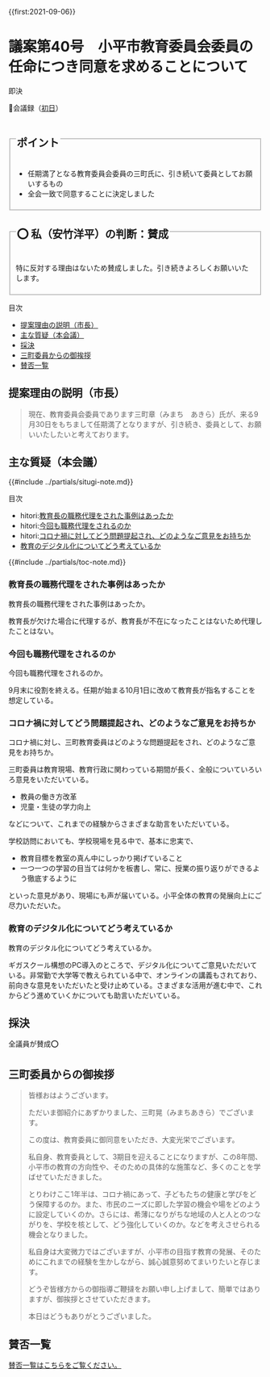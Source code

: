 {{first:2021-09-06}}

# 議案第40号　小平市教育委員会委員の任命につき同意を求めることについて

<i class="fa fa-gavel" aria-hidden="true"></i> 即決

<p id="read-kaigiroku">📄会議録（<a href="https://ssp.kaigiroku.net/tenant/kodaira/SpMinuteView.html?council_id=1240&schedule_id=2&minute_id=415&is_search=true">初日</a>）</p>

<fieldset class="pnt">
  <legend><h2>ポイント</h2></legend>

- 任期満了となる教育委員会委員の三町氏に、引き続いて委員としてお願いするもの
- 全会一致で同意することに決定しました

</fieldset>

<fieldset class="sanpi">
  <legend><h2>⭕️ 私（安竹洋平）の判断：賛成</h2></legend>

特に反対する理由はないため賛成しました。引き続きよろしくお願いいたします。

</fieldset>

<div class="toc">

目次

- [提案理由の説明（市長）](#提案理由の説明市長)
- [主な質疑（本会議）](#主な質疑)
- [採決](#採決)
- [三町委員からの御挨拶](#三町委員からの御挨拶)
- [賛否一覧](#賛否一覧)

</div>

## 提案理由の説明（市長）
> 現在、教育委員会委員であります三町章（みまち　あきら）氏が、来る9月30日をもちまして任期満了となりますが、引き続き、委員として、お願いいたしたいと考えております。


<div class="ippan-situgi">

## 主な質疑（本会議）
{{#include ../partials/situgi-note.md}}

<div class="toc">

目次

- hitori:[教育長の職務代理をされた事例はあったか](#教育長の職務代理をされた事例はあったか)
- hitori:[今回も職務代理をされるのか](#今回も職務代理をされるのか)
- hitori:[コロナ禍に対してどう問題提起され、どのようなご意見をお持ちか](#コロナ禍に対してどう問題提起されどのようなご意見をお持ちか)
- [教育のデジタル化についてどう考えているか](#教育のデジタル化についてどう考えているか)

{{#include ../partials/toc-note.md}}

</div>

### 教育長の職務代理をされた事例はあったか
<div class="bln bleft yasutake" data-speaker="⭐️ 安竹洋平議員（一人会派の会）">

教育長の職務代理をされた事例はあったか。

</div>

<div class="bln bright" data-speaker="教育部長（川上）">

教育長が欠けた場合に代理するが、教育長が不在になったことはないため代理したことはない。

</div>

### 今回も職務代理をされるのか

<div class="bln bleft yasutake" data-speaker="⭐️ 安竹洋平議員（一人会派の会）">

今回も職務代理をされるのか。

</div>

<div class="bln bright" data-speaker="教育部長（川上）">

9月末に役割を終える。任期が始まる10月1日に改めて教育長が指名することを想定している。

</div>

### コロナ禍に対してどう問題提起され、どのようなご意見をお持ちか

<div class="bln bleft" data-speaker="👍 伊藤央議員（一人会派の会）">

コロナ禍に対し、三町教育委員はどのような問題提起をされ、どのようなご意見をお持ちか。

</div>

<div class="bln bright" data-speaker="教育部長（川上）">

三町委員は教育現場、教育行政に関わっている期間が長く、全般についていろいろ意見をいただいている。
- 教員の働き方改革
- 児童・生徒の学力向上

などについて、これまでの経験からさまざまな助言をいただいている。

</div>

<div class="bln bright" data-speaker="教育部長（川上）">

学校訪問においても、学校現場を見る中で、基本に忠実で、
- 教育目標を教室の真ん中にしっかり掲げていること
- 一つ一つの学習の目当ては何かを板書し、常に、授業の振り返りができるよう徹底するように

といった意見があり、現場にも声が届いている。小平全体の教育の発展向上にご尽力いただいた。

</div>

### 教育のデジタル化についてどう考えているか

<div class="bln bleft" data-speaker="他会派の議員">

教育のデジタル化についてどう考えているか。

</div>

<div class="bln bright" data-speaker="教育部長（川上）">

ギガスクール構想のPC導入のところで、デジタル化についてご意見いただいている。非常勤で大学等で教えられている中で、オンラインの講義もされており、前向きな意見をいただいたと受け止めている。さまざまな活用が進む中で、これからどう進めていくかについても助言いただいている。

</div>


</div>

## 採決

全議員が賛成⭕️

## 三町委員からの御挨拶
> 皆様おはようございます。
>
> ただいま御紹介にあずかりました、三町晃（みまちあきら）でございます。
>
> この度は、教育委員に御同意をいただき、大変光栄でございます。
>
> 私自身、教育委員として、3期目を迎えることになりますが、この8年間、小平市の教育の方向性や、そのための具体的な施策など、多くのことを学ばせていただきました。
>
> とりわけここ1年半は、コロナ禍にあって、子どもたちの健康と学びをどう保障するのか。また、市民のニーズに即した学習の機会や場をどのように設定していくのか。さらには、希薄になりがちな地域の人と人とのつながりを、学校を核として、どう強化していくのか。などを考えさせられる機会となりました。
>
> 私自身は大変微力ではございますが、小平市の目指す教育の発展、そのためにこれまでの経験を生かしながら、誠心誠意努めてまいりたいと存じます。
>
> どうぞ皆様方からの御指導ご鞭撻をお願い申し上げまして、簡単ではありますが、御挨拶とさせていただきます。
>
> 本日はどうもありがとうございました。

## 賛否一覧
[賛否一覧はこちらをご覧ください。](./index.md#賛否)
